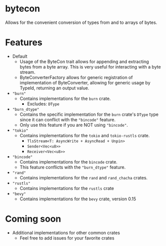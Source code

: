 # bytecon
Allows for the convenient conversion of types from and to arrays of bytes.

# Features
* Default
  * Usage of the ByteCon trait allows for appending and extracting bytes from a byte array. This is very useful for interacting with a byte stream.
  * ByteConverterFactory allows for generic registration of implementation of ByteConverter, allowing for generic usage by TypeId, returning an output value.
* `"burn"`
  * Contains implementations for the `burn` crate.
    * Excludes: `DType`
* `"burn_dtype"`
  * Contains the specific implementation for the `burn` crate's `DType` type since it can conflict with the `"bincode"` feature.
  * Only use this feature if you are NOT using `"bincode"`.
* `"tokio"`
  * Contains implementations for the `tokio` and `tokio-rustls` crate.
    * `TlsStream<T: AsyncWrite + AsyncRead + Unpin>`
    * `Sender<Vec<u8>>`
    * `Receiver<Vec<u8>>`
* `"bincode"`
  * Contains implementations for the `bincode` crate.
  * This feature conflicts with the `"burn_dtype"` feature.
* `"rand"`
  * Contains implementations for the `rand` and `rand_chacha` crates.
* `"rustls"`
  * Contains implementations for the `rustls` crate
* `"bevy"`
  * Contains implementations for the `bevy` crate, version 0.15
 
# Coming soon
* Additional implementations for other common crates
  * Feel free to add issues for your favorite crates
